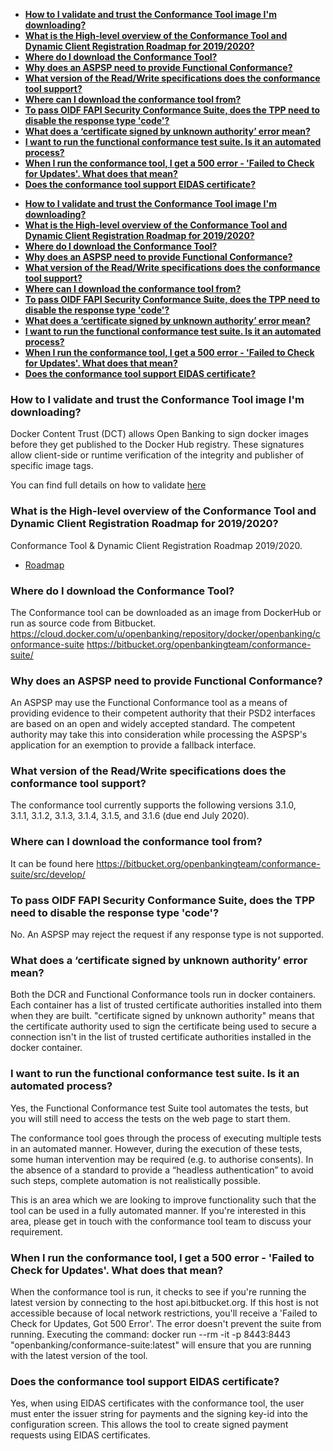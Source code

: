 <!-- TOC -->

- [**How to I validate and trust the Conformance Tool image I'm downloading?**](#how-to-i-validate-and-trust-the-conformance-tool-image-im-downloading)
- [**What is the High-level overview of the Conformance Tool and Dynamic Client Registration Roadmap for 2019/2020?**](#what-is-the-high-level-overview-of-the-conformance-tool-and-dynamic-client-registration-roadmap-for-20192020)
- [**Where do I download the Conformance Tool?**](#where-do-i-download-the-conformance-tool)
- [**Why does an ASPSP need to provide Functional Conformance?**](#why-does-an-aspsp-need-to-provide-functional-conformance)
- [**What version of the Read/Write specifications does the conformance tool support?**](#what-version-of-the-readwrite-specifications-does-the-conformance-tool-support)
- [**Where can I download the conformance tool from?**](#where-can-i-download-the-conformance-tool-from)
- [**To pass OIDF FAPI Security Conformance Suite, does the TPP need to disable the response type 'code'?**](#to-pass-oidf-fapi-security-conformance-suite-does-the-tpp-need-to-disable-the-response-type-code)
- [**What does a ‘certificate signed by unknown authority’ error mean?**](#what-does-a-certificate-signed-by-unknown-authority-error-mean)
- [**I want to run the functional conformance test suite. Is it an automated process?**](#i-want-to-run-the-functional-conformance-test-suite-is-it-an-automated-process)
- [**When I run the conformance tool, I get a 500 error - 'Failed to Check for Updates'. What does that mean?**](#when-i-run-the-conformance-tool-i-get-a-500-error---failed-to-check-for-updates-what-does-that-mean)
- [**Does the conformance tool support EIDAS certificate?**](#does-the-conformance-tool-support-eidas-certificate)

<!-- /TOC -->
- [**How to I validate and trust the Conformance Tool image I'm downloading?**](#how-to-i-validate-and-trust-the-conformance-tool-image-im-downloading)
- [**What is the High-level overview of the Conformance Tool and Dynamic Client Registration Roadmap for 2019/2020?**](#what-is-the-high-level-overview-of-the-conformance-tool-and-dynamic-client-registration-roadmap-for-20192020)
- [**Where do I download the Conformance Tool?**](#where-do-i-download-the-conformance-tool)
- [**Why does an ASPSP need to provide Functional Conformance?**](#why-does-an-aspsp-need-to-provide-functional-conformance)
- [**What version of the Read/Write specifications does the conformance tool support?**](#what-version-of-the-readwrite-specifications-does-the-conformance-tool-support)
- [**Where can I download the conformance tool from?**](#where-can-i-download-the-conformance-tool-from)
- [**To pass OIDF FAPI Security Conformance Suite, does the TPP need to disable the response type 'code'?**](#to-pass-oidf-fapi-security-conformance-suite-does-the-tpp-need-to-disable-the-response-type-code)
- [**What does a ‘certificate signed by unknown authority’ error mean?**](#what-does-a-certificate-signed-by-unknown-authority-error-mean)
- [**I want to run the functional conformance test suite. Is it an automated process?**](#i-want-to-run-the-functional-conformance-test-suite-is-it-an-automated-process)
- [**When I run the conformance tool, I get a 500 error - 'Failed to Check for Updates'. What does that mean?**](#when-i-run-the-conformance-tool-i-get-a-500-error---failed-to-check-for-updates-what-does-that-mean)
- [**Does the conformance tool support EIDAS certificate?**](#does-the-conformance-tool-support-eidas-certificate)

### **How to I validate and trust the Conformance Tool image I'm downloading?**

Docker Content Trust (DCT) allows Open Banking to sign docker images before they get published to the Docker Hub registry. These signatures allow client-side or runtime verification of the integrity and publisher of specific image tags.

You can find full details on how to validate [here](https://bitbucket.org/openbankingteam/conformance-suite/src/develop/docs/docker_content_trust.md)

### **What is the High-level overview of the Conformance Tool and Dynamic Client Registration Roadmap for 2019/2020?**

Conformance Tool & Dynamic Client Registration Roadmap 2019/2020.

- [Roadmap](./roadmap.md)

### **Where do I download the Conformance Tool?**

The Conformance tool can be downloaded as an image from DockerHub or run as source code from Bitbucket.
https://cloud.docker.com/u/openbanking/repository/docker/openbanking/conformance-suite
https://bitbucket.org/openbankingteam/conformance-suite/

### **Why does an ASPSP need to provide Functional Conformance?**

An ASPSP may use the Functional Conformance tool as a means of providing evidence to their competent authority that their PSD2 interfaces are based on an open and widely accepted standard. The competent authority may take this into consideration while processing the ASPSP's application for an exemption to provide a fallback interface.

### **What version of the Read/Write specifications does the conformance tool support?**

The conformance tool currently supports the following versions 3.1.0, 3.1.1, 3.1.2, 3.1.3, 3.1.4, 3.1.5, and 3.1.6 (due end July 2020).

### **Where can I download the conformance tool from?**

It can be found here https://bitbucket.org/openbankingteam/conformance-suite/src/develop/

### **To pass OIDF FAPI Security Conformance Suite, does the TPP need to disable the response type 'code'?**

No. An ASPSP may reject the request if any response type is not supported.

### **What does a ‘certificate signed by unknown authority’ error mean?**

Both the DCR and Functional Conformance tools run in docker containers. Each container has a list of trusted certificate authorities installed into them when they are built. "certificate signed by unknown authority" means that the certificate authority used to sign the certificate being used to secure a connection isn't in the list of trusted certificate authorities installed in the docker container.

### **I want to run the functional conformance test suite. Is it an automated process?** 

Yes, the Functional Conformance test Suite tool automates the tests, but you will still need to access the tests on the web page to start them. 

The conformance tool goes through the process of executing multiple tests in an automated manner. However, during the execution of these tests, some human intervention may be required (e.g. to authorise consents). In the absence of a standard to provide a “headless authentication” to avoid such steps, complete automation is not realistically possible.

This is an area which we are looking to improve functionality such that the tool can be used in a fully automated manner. If you're interested in this area, please get in touch with the conformance tool team to discuss your requirement.

### **When I run the conformance tool, I get a 500 error - 'Failed to Check for Updates'. What does that mean?**

When the conformance tool is run, it checks to see if you're running the latest version by connecting to the host api.bitbucket.org. If this host is not accessible because of local network restrictions, you'll receive a 'Failed to Check for Updates, Got 500 Error'. The error doesn't prevent the suite from running. 
Executing the command: docker run --rm -it -p 8443:8443 "openbanking/conformance-suite:latest" will ensure that you are running with the latest version of the tool.


### **Does the conformance tool support EIDAS certificate?**

Yes, when using EIDAS certificates with the conformance tool, the user must enter the issuer string for payments and the signing key-id into the configuration screen. This allows the tool to create signed payment requests using EIDAS certificates.
